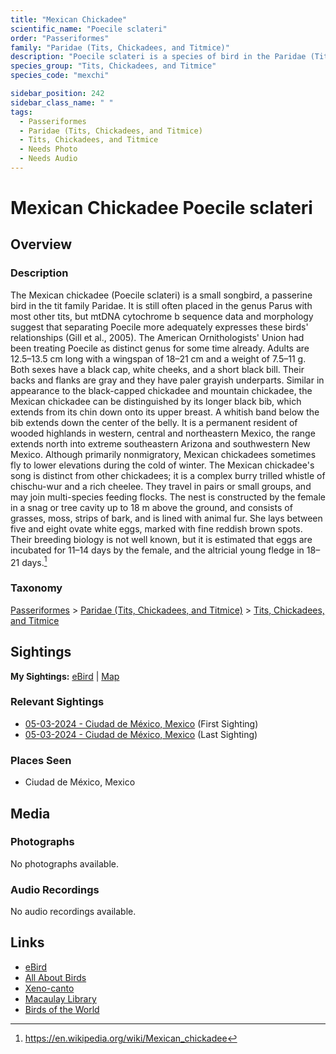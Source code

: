 ```yaml
---
title: "Mexican Chickadee"
scientific_name: "Poecile sclateri"
order: "Passeriformes"
family: "Paridae (Tits, Chickadees, and Titmice)"
description: "Poecile sclateri is a species of bird in the Paridae (Tits, Chickadees, and Titmice) family. It has been observed 2 times."
species_group: "Tits, Chickadees, and Titmice"
species_code: "mexchi"

sidebar_position: 242
sidebar_class_name: " "
tags: 
  - Passeriformes
  - Paridae (Tits, Chickadees, and Titmice)
  - Tits, Chickadees, and Titmice
  - Needs Photo
  - Needs Audio
---
```


# Mexican Chickadee <span className='sci_name'>Poecile sclateri</span>

## Overview

### Description
The Mexican chickadee (Poecile sclateri) is a small songbird, a passerine bird in the tit family Paridae. It is still often placed in the genus Parus with most other tits, but mtDNA cytochrome b sequence data and morphology suggest that separating Poecile more adequately expresses these birds' relationships (Gill et al., 2005). The American Ornithologists' Union had been treating Poecile as distinct genus for some time already.
Adults are 12.5–13.5 cm long with a wingspan of 18–21 cm and a weight of 7.5–11 g. Both sexes have a black cap, white cheeks, and a short black bill. Their backs and flanks are gray and they have paler grayish underparts. Similar in appearance to the black-capped chickadee and mountain chickadee, the Mexican chickadee can be distinguished by its longer black bib, which extends from its chin down onto its upper breast. A whitish band below the bib extends down the center of the belly.
It is a permanent resident of wooded highlands in western, central and northeastern Mexico, the range extends north into extreme southeastern Arizona and southwestern New Mexico. Although primarily nonmigratory, Mexican chickadees sometimes fly to lower elevations during the cold of winter.
The Mexican chickadee's song is distinct from other chickadees; it is a complex burry trilled whistle of chischu-wur and a rich cheelee. They travel in pairs or small groups, and may join multi-species feeding flocks.
The nest is constructed by the female in a snag or tree cavity up to 18 m above the ground, and consists of grasses, moss, strips of bark, and is lined with animal fur. She lays between five and eight ovate white eggs, marked with fine reddish brown spots. Their breeding biology is not well known, but it is estimated that eggs are incubated for 11–14 days by the female, and the altricial young fledge in 18–21 days.[^1]

[^1]: https://en.wikipedia.org/wiki/Mexican_chickadee

### Taxonomy
[Passeriformes](/tags/passeriformes) > [Paridae (Tits, Chickadees, and Titmice)](/tags/paridae-tits-chickadees-and-titmice) > [Tits, Chickadees, and Titmice](/tags/tits-chickadees-and-titmice)


## Sightings

**My Sightings:** [eBird](https://ebird.org/lifelist?r=world&time=life&spp=mexchi) | [Map](/map?species_code=mexchi)

### Relevant Sightings

* [05-03-2024 - Ciudad de México, Mexico](https://ebird.org/checklist/S171944290) (First Sighting)
* [05-03-2024 - Ciudad de México, Mexico](https://ebird.org/checklist/S171944247) (Last Sighting)

### Places Seen

* Ciudad de México, Mexico



## Media
### Photographs
No photographs available.

### Audio Recordings
No audio recordings available.

## Links
* [eBird](https://ebird.org/species/mexchi) 
* [All About Birds](https://www.allaboutbirds.org/guide/mexchi) 
* [Xeno-canto](https://www.xeno-canto.org/species/poecile-sclateri) 
* [Macaulay Library](https://search.macaulaylibrary.org/catalog?taxonCode=mexchi&sort=rating_rank_desc)
* [Birds of the World](https://birdsoftheworld.org/bow/species/mexchi)
